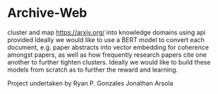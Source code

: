 # Archive-Web
cluster and map https://arxiv.org/ into knowledge domains using api provided 
Ideally we would like to use a BERT model to convert each document, e.g. paper abstracts into vector embedding for coherence amongst papers,
as well as how frequently research papers cite one another to further tighten clusters. 
Ideally we would like to build these models from scratch as to further the reward and learning.

Project undertaken by 
Ryan P. Gonzales
Jonathan Arsola

